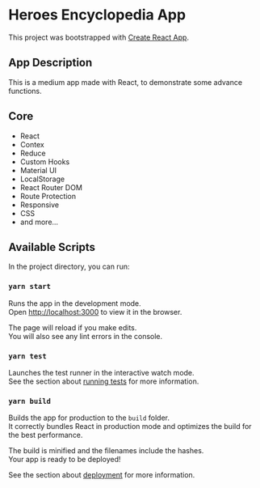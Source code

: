 # Heroes Encyclopedia App

This project was bootstrapped with [Create React App](https://github.com/facebook/create-react-app).

## App Description

This is a medium app made with React, to demonstrate some advance functions.

## **Core**

- React
- Contex
- Reduce
- Custom Hooks
- Material UI
- LocalStorage
- React Router DOM
- Route Protection
- Responsive
- CSS
- and more...

## Available Scripts

In the project directory, you can run:

### `yarn start`

Runs the app in the development mode.\
Open [http://localhost:3000](http://localhost:3000) to view it in the browser.

The page will reload if you make edits.\
You will also see any lint errors in the console.

### `yarn test`

Launches the test runner in the interactive watch mode.\
See the section about [running tests](https://facebook.github.io/create-react-app/docs/running-tests) for more information.

### `yarn build`

Builds the app for production to the `build` folder.\
It correctly bundles React in production mode and optimizes the build for the best performance.

The build is minified and the filenames include the hashes.\
Your app is ready to be deployed!

See the section about [deployment](https://facebook.github.io/create-react-app/docs/deployment) for more information.
